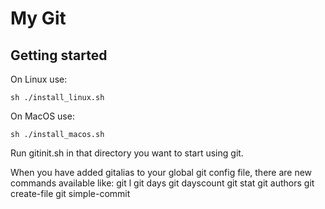 # My Git

## Getting started

On Linux use:
```
sh ./install_linux.sh
```

On MacOS use:
```
sh ./install_macos.sh
```

Run gitinit.sh in that directory you want to start using git.

When you have added gitalias to your global git config file, there are new
commands available like:
git l
git days
git dayscount
git stat
git authors
git create-file
git simple-commit
